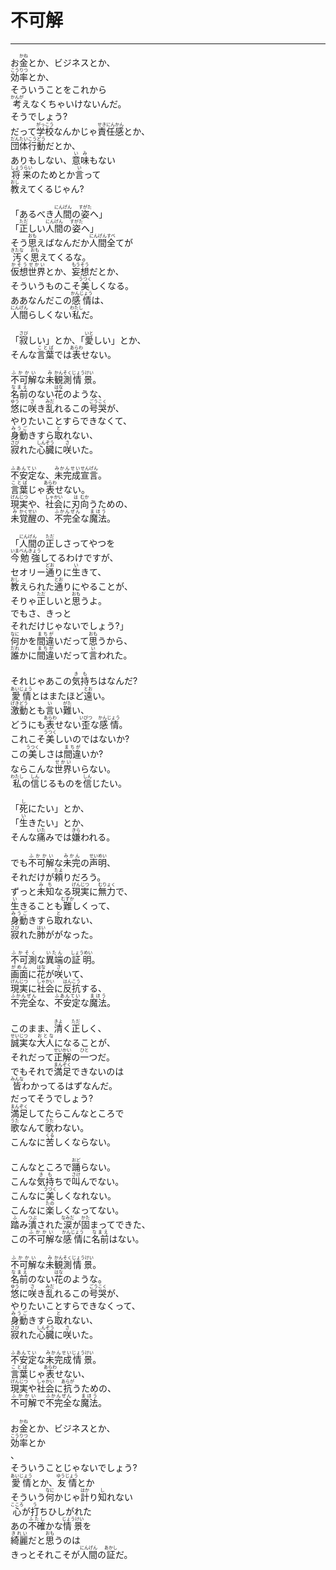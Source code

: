 # 不可解
---
<lyric>
お<ruby>金<rt>かね</rt></ruby>とか、ビジネスとか、<br/>
<ruby>効率<rt>こうりつ</rt></ruby>とか、<br/>
そういうことをこれから<br/>
<ruby>考<rt>かんが</rt></ruby>えなくちゃいけないんだ。<br/>
そうでしょう?<br/>
だって<ruby>学校<rt>がっこう</rt></ruby>なんかじゃ<ruby>責任感<rt>せきにんかん</rt></ruby>とか、<br/>
<ruby>団体<rt>だんたい</rt></ruby><ruby>行動<rt>こうどう</rt></ruby>だとか、<br/>
ありもしない、<ruby>意味<rt>いみ</rt></ruby>もない<br/>
<ruby>将来<rt>しょうらい</rt></ruby>のためとか<ruby>言<rt>い</rt></ruby>って<br/>
<ruby>教<rt>おし</rt></ruby>えてくるじゃん?<br/>
<br/>
「あるべき<ruby>人間<rt>にんげん</rt></ruby>の<ruby>姿<rt>すがた</rt></ruby>へ」<br/>
「<ruby>正<rt>ただ</rt></ruby>しい<ruby>人間<rt>にんげん</rt></ruby>の<ruby>姿<rt>すがた</rt></ruby>へ」<br/>
そう<ruby>思<rt>おも</rt></ruby>えばなんだか<ruby>人間<rt>にんげん</rt></ruby><ruby>全<rt>すべ</rt></ruby>てが<br/>
<ruby>汚<rt>きたな</rt></ruby>く<ruby>思<rt>おも</rt></ruby>えてくるな。<br/>
<ruby>仮想<rt>かそう</rt></ruby><ruby>世界<rt>せかい</rt></ruby>とか、<ruby>妄想<rt>もうそう</rt></ruby>だとか、<br/>
そういうものこそ<ruby>美<rt>うつく</rt></ruby>しくなる。<br/>
ああなんだこの<ruby>感情<rt>かんじょう</rt></ruby>は、<br/>
<ruby>人間<rt>にんげん</rt></ruby>らしくない<ruby>私<rt>わたし</rt></ruby>だ。<br/>
<br/>
「<ruby>寂<rt>さび</rt></ruby>しい」とか、「<ruby>愛<rt>いと</rt></ruby>しい」とか、<br/>
そんな<ruby>言葉<rt>ことば</rt></ruby>では<ruby>表<rt>あらわ</rt></ruby>せない。<br/>
<br/>
<ruby>不可解<rt>ふかかい</rt></ruby>な<ruby>未<rt>み</rt></ruby><ruby>観測<rt>かんそく</rt></ruby><ruby>情景<rt>じょうけい</rt></ruby>。<br/>
<ruby>名前<rt>なまえ</rt></ruby>のない<ruby>花<rt>はな</rt></ruby>のような、<br/>
<ruby>悠<rt>ゆう</rt></ruby>に<ruby>咲<rt>さ</rt></ruby>き<ruby>乱<rt>みだ</rt></ruby>れるこの<ruby>号哭<rt>ごうこく</rt></ruby>が、<br/>
やりたいことすらできなくて、<br/>
<ruby>身動<rt>みうご</rt></ruby>きすら<ruby>取<rt>と</rt></ruby>れない、<br/>
<ruby>寂<rt>さび</rt></ruby>れた<ruby>心臓<rt>しんぞう</rt></ruby>に<ruby>咲<rt>さ</rt></ruby>いた。<br/>
<br/>
<ruby>不安定<rt>ふあんてい</rt></ruby>な、<ruby>未完成<rt>みかんせい</rt></ruby><ruby>宣言<rt>せんげん</rt></ruby>。<br/>
<ruby>言葉<rt>ことば</rt></ruby>じゃ<ruby>表<rt>あらわ</rt></ruby>せない。<br/>
<ruby>現実<rt>げんじつ</rt></ruby>や、<ruby>社会<rt>しゃかい</rt></ruby>に<ruby>刃<rt>は</rt></ruby><ruby>向<rt>むか</rt></ruby>うための、<br/>
<ruby>未<rt>み</rt></ruby><ruby>覚醒<rt>かくせい</rt></ruby>の、<ruby>不完全<rt>ふかんぜん</rt></ruby>な<ruby>魔法<rt>まほう</rt></ruby>。<br/>
<br/>
「<ruby>人間<rt>にんげん</rt></ruby>の<ruby>正<rt>ただ</rt></ruby>しさってやつを<br/>
<ruby>今<rt>いま</rt></ruby><ruby>勉強<rt>べんきょう</rt></ruby>してるわけですが、<br/>
セオリー<ruby>通<rt>どお</rt></ruby>りに<ruby>生<rt>い</rt></ruby>きて、<br/>
<ruby>教<rt>おし</rt></ruby>えられた<ruby>通<rt>とお</rt></ruby>りにやることが、<br/>
そりゃ<ruby>正<rt>ただ</rt></ruby>しいと<ruby>思<rt>おも</rt></ruby>うよ。<br/>
でもさ、きっと<br/>
それだけじゃないでしょう?」<br/>
<ruby>何<rt>なに</rt></ruby>かを<ruby>間違<rt>まちが</rt></ruby>いだって<ruby>思<rt>おも</rt></ruby>うから、<br/>
<ruby>誰<rt>だれ</rt></ruby>かに<ruby>間違<rt>まちが</rt></ruby>いだって<ruby>言<rt>い</rt></ruby>われた。<br/>
<br/>
それじゃあこの<ruby>気持<rt>きも</rt></ruby>ちはなんだ?<br/>
<ruby>愛情<rt>あいじょう</rt></ruby>とはまたほど<ruby>遠<rt>とお</rt></ruby>い。<br/>
<ruby>激動<rt>げきどう</rt></ruby>とも<ruby>言<rt>い</rt></ruby>い<ruby>難<rt>がた</rt></ruby>い、<br/>
どうにも<ruby>表<rt>あらわ</rt></ruby>せない<ruby>歪<rt>いびつ</rt></ruby>な<ruby>感情<rt>かんじょう</rt></ruby>。<br/>
これこそ<ruby>美<rt>うつく</rt></ruby>しいのではないか?<br/>
この<ruby>美<rt>うつく</rt></ruby>しさは<ruby>間違<rt>まちが</rt></ruby>いか?<br/>
ならこんな<ruby>世界<rt>せかい</rt></ruby>いらない。<br/>
<ruby>私<rt>わたし</rt></ruby>の<ruby>信<rt>しん</rt></ruby>じるものを<ruby>信<rt>しん</rt></ruby>じたい。<br/>
<br/>
「<ruby>死<rt>し</rt></ruby>にたい」とか、<br/>
「<ruby>生<rt>い</rt></ruby>きたい」とか、<br/>
そんな<ruby>痛<rt>いた</rt></ruby>みでは<ruby>嫌<rt>きら</rt></ruby>われる。<br/>
<br/>
でも<ruby>不可解<rt>ふかかい</rt></ruby>な<ruby>未完<rt>みかん</rt></ruby>の<ruby>声明<rt>せいめい</rt></ruby>、<br/>
それだけが<ruby>頼<rt>たよ</rt></ruby>りだろう。<br/>
ずっと<ruby>未知<rt>みち</rt></ruby>なる<ruby>現実<rt>げんじつ</rt></ruby>に<ruby>無力<rt>むりょく</rt></ruby>で、<br/>
<ruby>生<rt>い</rt></ruby>きることも<ruby>難<rt>むずか</rt></ruby>しくって、<br/>
<ruby>身動<rt>みうご</rt></ruby>きすら<ruby>取<rt>と</rt></ruby>れない、<br/>
<ruby>寂<rt>さび</rt></ruby>れた<ruby>肺<rt>はい</rt></ruby>ががなった。<br/>
<br/>
<ruby>不可測<rt>ふかそく</rt></ruby>な<ruby>異端<rt>いたん</rt></ruby>の<ruby>証明<rt>しょうめい</rt></ruby>。<br/>
<ruby>画面<rt>がめん</rt></ruby>に<ruby>花<rt>はな</rt></ruby>が<ruby>咲<rt>さ</rt></ruby>いて、<br/>
<ruby>現実<rt>げんじつ</rt></ruby>に<ruby>社会<rt>しゃかい</rt></ruby>に<ruby>反抗<rt>はんこう</rt></ruby>する、<br/>
<ruby>不完全<rt>ふかんぜん</rt></ruby>な、<ruby>不安定<rt>ふあんてい</rt></ruby>な<ruby>魔法<rt>まほう</rt></ruby>。<br/>
<br/>
このまま、<ruby>清<rt>きよ</rt></ruby>く<ruby>正<rt>ただ</rt></ruby>しく、<br/>
<ruby>誠実<rt>せいじつ</rt></ruby>な<ruby>大人<rt>おとな</rt></ruby>になることが、<br/>
それだって<ruby>正解<rt>せいかい</rt></ruby>の<ruby>一<rt>ひと</rt></ruby>つだ。<br/>
でもそれで<ruby>満足<rt>まんぞく</rt></ruby>できないのは<br/>
<ruby>皆<rt>みんな</rt></ruby>わかってるはずなんだ。<br/>
だってそうでしょう?<br/>
<ruby>満足<rt>まんぞく</rt></ruby>してたらこんなところで<br/>
<ruby>歌<rt>うた</rt></ruby>なんて<ruby>歌<rt>うた</rt></ruby>わない。<br/>
こんなに<ruby>苦<rt>くる</rt></ruby>しくならない。<br/>
<br/>
こんなところで<ruby>踊<rt>おど</rt></ruby>らない。<br/>
こんな<ruby>気持<rt>きも</rt></ruby>ちで<ruby>叫<rt>さけ</rt></ruby>んでない。<br/>
こんなに<ruby>美<rt>うつく</rt></ruby>しくなれない。<br/>
こんなに<ruby>楽<rt>たの</rt></ruby>しくなってない。<br/>
<ruby>踏<rt>ふ</rt></ruby>み<ruby>潰<rt>つぶ</rt></ruby>された<ruby>涙<rt>なみだ</rt></ruby>が<ruby>固<rt>かた</rt></ruby>まってできた、<br/>
この<ruby>不可解<rt>ふかかい</rt></ruby>な<ruby>感情<rt>かんじょう</rt></ruby>に<ruby>名前<rt>なまえ</rt></ruby>はない。<br/>
<br/>
<ruby>不可解<rt>ふかかい</rt></ruby>な<ruby>未<rt>み</rt></ruby><ruby>観測<rt>かんそく</rt></ruby><ruby>情景<rt>じょうけい</rt></ruby>。<br/>
<ruby>名前<rt>なまえ</rt></ruby>のない<ruby>花<rt>はな</rt></ruby>のような。<br/>
<ruby>悠<rt>ゆう</rt></ruby>に<ruby>咲<rt>さ</rt></ruby>き<ruby>乱<rt>みだ</rt></ruby>れるこの<ruby>号哭<rt>ごうこく</rt></ruby>が、<br/>
やりたいことすらできなくって、<br/>
<ruby>身動<rt>みうご</rt></ruby>きすら<ruby>取<rt>と</rt></ruby>れない、<br/>
<ruby>寂<rt>さび</rt></ruby>れた<ruby>心臓<rt>しんぞう</rt></ruby>に<ruby>咲<rt>さ</rt></ruby>いた。<br/>
<br/>
<ruby>不安定<rt>ふあんてい</rt></ruby>な<ruby>未完成<rt>みかんせい</rt></ruby><ruby>情景<rt>じょうけい</rt></ruby>。<br/>
<ruby>言葉<rt>ことば</rt></ruby>じゃ<ruby>表<rt>あらわ</rt></ruby>せない、<br/>
<ruby>現実<rt>げんじつ</rt></ruby>や<ruby>社会<rt>しゃかい</rt></ruby>に<ruby>抗<rt>あらが</rt></ruby>うための、<br/>
<ruby>不可解<rt>ふかかい</rt></ruby>で<ruby>不完全<rt>ふかんぜん</rt></ruby>な<ruby>魔法<rt>まほう</rt></ruby>。<br/>
<br/>
お<ruby>金<rt>かね</rt></ruby>とか、ビジネスとか、<br/>
<ruby>効率<rt>こうりつ</rt></ruby>とか<br/>
、<br/>
そういうことじゃないでしょう?<br/>
<ruby>愛情<rt>あいじょう</rt></ruby>とか、<ruby>友情<rt>ゆうじょう</rt></ruby>とか<br/>
そういう<ruby>何<rt>なに</rt></ruby>かじゃ<ruby>計<rt>はか</rt></ruby>り<ruby>知<rt>し</rt></ruby>れない<br/>
<ruby>心<rt>こころ</rt></ruby>が<ruby>打<rt>う</rt></ruby>ちひしがれた<br/>
あの<ruby>不確<rt>ふたし</rt></ruby>かな<ruby>情景<rt>じょうけい</rt></ruby>を<br/>
<ruby>綺麗<rt>きれい</rt></ruby>だと<ruby>思<rt>おも</rt></ruby>うのは<br/>
きっとそれこそが<ruby>人間<rt>にんげん</rt></ruby>の<ruby>証<rt>あかし</rt></ruby>だ。<br/>
</lyric>

